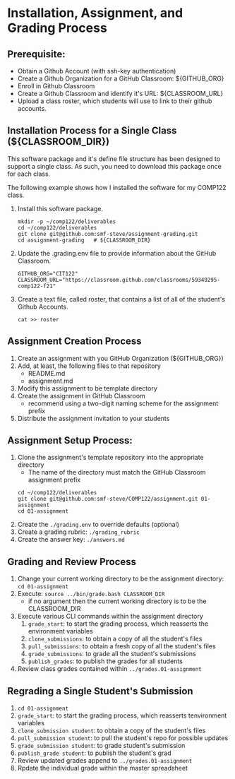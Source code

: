 # Installation, Assignment, and Grading Process

## Prerequisite:
   - Obtain a Github Account (with ssh-key authentication)
   - Create a Github Organization for a GitHub Classroom: ${GITHUB_ORG}
   - Enroll in Github Classroom
   - Create a Github Classroom and identify it's URL: ${CLASSROOM_URL}
   - Upload a class roster, which students will use to link to their github accounts.

## Installation Process for a Single Class (${CLASSROOM_DIR})
This software package and it's define file structure has been designed to support a single class. As such, you need to download this package once for each class.  

The following example shows how I installed the software for my COMP122 class.
  1. Install this software package.
     ```
     mkdir -p ~/comp122/deliverables
     cd ~/comp122/deliverables
     git clone git@github.com:smf-steve/assignment-grading.git
     cd assignment-grading   # ${CLASSROOM_DIR}
     ```
  1. Update the .grading.env file to provide information about the GitHub Classroom.
     ```
     GITHUB_ORG="CIT122"
     CLASSROOM_URL="https://classroom.github.com/classrooms/59349295-comp122-f21"
     ```
  1. Create a text file, called roster, that contains a list of all of the student's Github Accounts.
     ```
     cat >> roster
     ```

## Assignment Creation Process
  1. Create an assignment with you GitHub Organization (${GITHUB_ORG})
  1. Add, at least, the following files to that repository
     - README.md
     - assignment.md
  1. Modify this assignment to be template directory
  1. Create the assignment in GitHub Classroom
     - recommend using a two-digit naming scheme for the assignment prefix
  1. Distribute the assignment invitation to your students

## Assignment Setup Process:
 1. Clone the assignment's template repository into the appropriate directory
    - The name of the directory must match the GitHub Classroom assignment prefix
     ```
     cd ~/comp122/deliverables
     git clone git@github.com:smf-steve/COMP122/assignment.git 01-assignment
     cd 01-assignment
     ```
  1. Create the ``./grading.env`` to override defaults (optional)
  1. Create a grading rubric: ``./grading_rubric``
  1. Create the answer key: ``./answers.md``

## Grading and Review Process
  1. Change your current working directory to be the assignment directory: ``cd 01-assignment``
  1. Execute: ``source ../bin/grade.bash CLASSROOM_DIR``   
     - if no argument then the current working directory is to be the CLASSROOM_DIR
  1. Execute various CLI commands within the assignment directory
     1. ``grade_start``: to start the grading process, which reasserts the environment variables
     1. ``clone_submissions``: to obtain a copy of all the student's files
     1. ``pull_submissions``: to obtain a fresh copy of all the student's files
     1. ``grade_submissions``: to grade all the student's submissions
     1. ``publish_grades``: to publish the grades for all students
  1. Review class grades contained within ``../grades.01-assignment``

## Regrading a Single Student's Submission
  1. ``cd 01-assignment``
  1. ``grade_start``: to start the grading process, which reasserts tenvironment variables
  1. ``clone_submission student``: to obtain a copy of the student's files
  1. ``pull_submission student``: to pull the student's repo for possible updates
  1. ``grade_submission student``: to grade student's submission
  1. ``publish_grade student``: to publish the student's grad
  1. Review updated grades append to ``../grades.01-assignment``
  1. Rpdate the individual grade within the master spreadsheet

